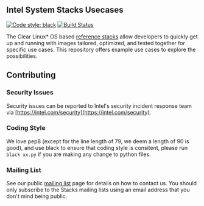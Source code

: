 ## Intel System Stacks Usecases

[![Code style: black](https://img.shields.io/badge/code%20style-black-000000.svg)](https://github.com/psf/black)
[![Build Status](https://travis-ci.com/intel/stacks-usecase.svg?branch=master)](https://travis-ci.com/intel/stacks)

The Clear Linux* OS  based [reference stacks](https://github.com/intel/stacks) allow developers to quickly get up and running with images tailored, optimized, and tested together for specific use cases. This repository offers example use cases to explore the possibilities.

## Contributing

### Security Issues

Security issues can be reported to Intel's security incident response team via
[https://intel.com/security](https://intel.com/security).

### Coding Style

We love pep8 (except for the line length of 79, we deem a length of 90 is good), and use black to ensure that coding
style is consitent, please run `black xx.py` if you are making any change to python files.

### Mailing List

See our public [mailing list](https://lists.01.org/mailman/listinfo/stacks) page for details on how to contact us. You should only subscribe to the Stacks mailing lists using an email address that you don't mind being public.
